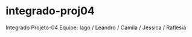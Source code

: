 integrado-proj04
================

Integrado Projeto-04
Equipe: Iago / Leandro / Camila / Jessica / Raflesia